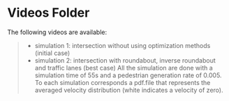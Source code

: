 # Videos Folder 

The following videos are available:
> * simulation 1: intersection without using optimization methods (initial case)
> * simulation 2: intersection with roundabout, inverse roundabout and traffic lanes (best case)
All the simulation are done with a simulation time of 55s and a pedestrian generation rate of 0.005.
To each simulation corresponds a pdf.file that represents the averaged velocity distribution (white indicates a velocity of zero).

